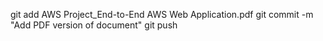 git add AWS Project_End-to-End AWS Web Application.pdf
git commit -m "Add PDF version of document"
git push
